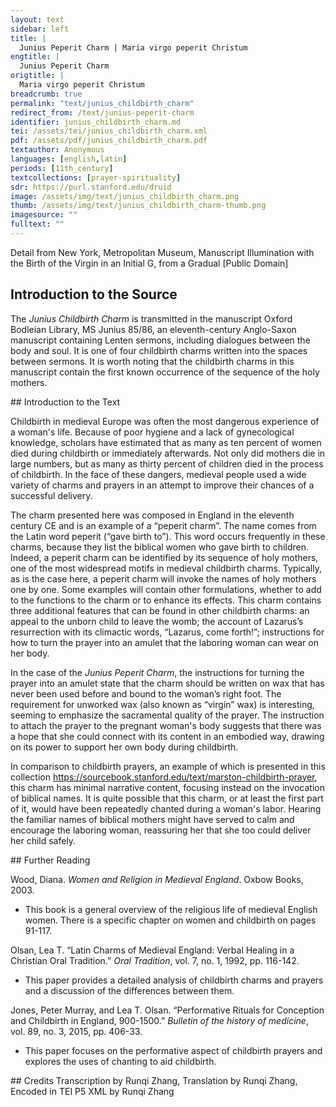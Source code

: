 ```yaml
---
layout: text
sidebar: left
title: |
  Junius Peperit Charm | Maria virgo peperit Christum
engtitle: |
  Junius Peperit Charm
origtitle: |
  Maria virgo peperit Christum
breadcrumb: true
permalink: "text/junius_childbirth_charm"
redirect_from: /text/junius-peperit-charm
identifier: junius_childbirth_charm.md
tei: /assets/tei/junius_childbirth_charm.xml
pdf: /assets/pdf/junius_childbirth_charm.pdf
textauthor: Anonymous
languages: [english,latin]
periods: [11th_century]
textcollections: [prayer-spirituality]
sdr: https://purl.stanford.edu/druid 
image: /assets/img/text/junius_childbirth_charm.png
thumb: /assets/img/text/junius_childbirth_charm-thumb.png
imagesource: ""
fulltext: ""
---
```

 Detail from New York, Metropolitan Museum, Manuscript Illumination with the Birth of the Virgin in an Initial G, from a Gradual [Public Domain]
 
## Introduction to the Source 
<p>The <em>Junius Childbirth Charm</em> is transmitted in the manuscript Oxford Bodleian Library, MS Junius 85/86, an eleventh-century Anglo-Saxon manuscript containing Lenten sermons, including dialogues between the body and soul. It is one of four childbirth charms written into the spaces between sermons. It is worth noting that the childbirth charms in this manuscript contain the first known occurrence of the sequence of the holy mothers.</p>
## Introduction to the Text 
<p>Childbirth in medieval Europe was often the most dangerous experience of a woman's life. Because of poor hygiene and a lack of gynecological knowledge, scholars have estimated that as many as ten percent of women died during childbirth or immediately afterwards. Not only did mothers die in large numbers, but as many as thirty percent of children died in the process of childbirth. In the face of these dangers, medieval people used a wide variety of charms and prayers in an attempt to improve their chances of a successful delivery.</p> <p>The charm presented here was composed in England in the eleventh century CE and is an example of a “peperit charm”. The name comes from the Latin word peperit (“gave birth to”). This word occurs frequently in these charms, because they list the biblical women who gave birth to children. Indeed, a peperit charm can be identified by its sequence of holy mothers, one of the most widespread motifs in medieval childbirth charms. Typically, as is the case here, a peperit charm will invoke the names of holy mothers one by one. Some examples will contain other formulations, whether to add to the functions to the charm or to enhance its effects. This charm contains three additional features that can be found in other childbirth charms: an appeal to the unborn child to leave the womb; the account of Lazarus’s resurrection with its climactic words, “Lazarus, come forth!”; instructions for how to turn the prayer into an amulet that the laboring woman can wear on her body.</p> <p>In the case of the <em>Junius Peperit Charm</em>, the instructions for turning the prayer into an amulet state that the charm should be written on wax that has never been used before and bound to the woman’s right foot. The requirement for unworked wax (also known as “virgin” wax) is interesting, seeming to emphasize the sacramental quality of the prayer. The instruction to attach the prayer to the pregnant woman's body suggests that there was a hope that she could connect with its content in an embodied way, drawing on its power to support her own body during childbirth.</p> <p>In comparison to childbirth prayers, an example of which is presented in this collection <a href="https://sourcebook.stanford.edu/text/marston-childbirth-prayer">https://sourcebook.stanford.edu/text/marston-childbirth-prayer</a>, this charm has minimal narrative content, focusing instead on the invocation of biblical names. It is quite possible that this charm, or at least the first part of it, would have been repeatedly chanted during a woman's labor. Hearing the familiar names of biblical mothers might have served to calm and encourage the laboring woman, reassuring her that she too could deliver her child safely.</p>
## Further Reading 
<p>Wood, Diana. <em>Women and Religion in Medieval England</em>. Oxbow Books, 2003.</p> <ul> <li>This book is a general overview of the religious life of medieval English women. There is a specific chapter on women and childbirth on pages 91-117.</li> </ul> <p>Olsan, Lea T. “Latin Charms of Medieval England: Verbal Healing in a Christian Oral Tradition.” <em>Oral Tradition</em>, vol. 7, no. 1, 1992, pp. 116-142.</p> <ul> <li>This paper provides a detailed analysis of childbirth charms and prayers and a discussion of the differences between them.</li> </ul> <p>Jones, Peter Murray, and Lea T. Olsan. “Performative Rituals for Conception and Childbirth in England, 900-1500.” <em>Bulletin of the history of medicine</em>, vol. 89, no. 3, 2015, pp. 406-33.</p> <ul> <li>This paper focuses on the performative aspect of childbirth prayers and explores the uses of chanting to aid childbirth.</li> </ul>
## Credits
Transcription by Runqi Zhang, Translation by Runqi Zhang, Encoded in TEI P5 XML by Runqi Zhang
